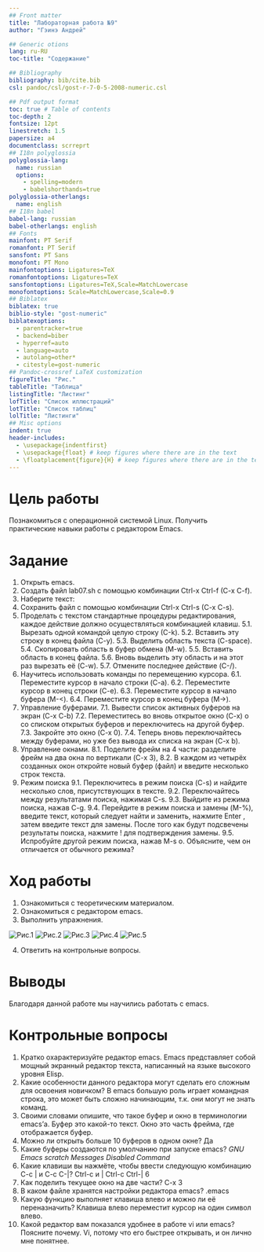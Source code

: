 ```yaml
---
## Front matter
title: "Лабораторная работа №9"
author: "Гэинэ Андрей"

## Generic otions
lang: ru-RU
toc-title: "Содержание"

## Bibliography
bibliography: bib/cite.bib
csl: pandoc/csl/gost-r-7-0-5-2008-numeric.csl

## Pdf output format
toc: true # Table of contents
toc-depth: 2
fontsize: 12pt
linestretch: 1.5
papersize: a4
documentclass: scrreprt
## I18n polyglossia
polyglossia-lang:
  name: russian
  options:
	- spelling=modern
	- babelshorthands=true
polyglossia-otherlangs:
  name: english
## I18n babel
babel-lang: russian
babel-otherlangs: english
## Fonts
mainfont: PT Serif
romanfont: PT Serif
sansfont: PT Sans
monofont: PT Mono
mainfontoptions: Ligatures=TeX
romanfontoptions: Ligatures=TeX
sansfontoptions: Ligatures=TeX,Scale=MatchLowercase
monofontoptions: Scale=MatchLowercase,Scale=0.9
## Biblatex
biblatex: true
biblio-style: "gost-numeric"
biblatexoptions:
  - parentracker=true
  - backend=biber
  - hyperref=auto
  - language=auto
  - autolang=other*
  - citestyle=gost-numeric
## Pandoc-crossref LaTeX customization
figureTitle: "Рис."
tableTitle: "Таблица"
listingTitle: "Листинг"
lofTitle: "Список иллюстраций"
lotTitle: "Список таблиц"
lolTitle: "Листинги"
## Misc options
indent: true
header-includes:
  - \usepackage{indentfirst}
  - \usepackage{float} # keep figures where there are in the text
  - \floatplacement{figure}{H} # keep figures where there are in the text
---
```


# Цель работы

Познакомиться с операционной системой Linux. Получить практические навыки работы с редактором Emacs.

# Задание

1. Открыть emacs.
2. Создать файл lab07.sh с помощью комбинации Ctrl-x Ctrl-f (C-x C-f).
3. Наберите текст:
4. Сохранить файл с помощью комбинации Ctrl-x Ctrl-s (C-x C-s).
5. Проделать с текстом стандартные процедуры редактирования, каждое действие должно осуществляться комбинацией клавиш.
5.1. Вырезать одной командой целую строку (С-k).
5.2. Вставить эту строку в конец файла (C-y).
5.3. Выделить область текста (C-space).
5.4. Скопировать область в буфер обмена (M-w).
5.5. Вставить область в конец файла.
5.6. Вновь выделить эту область и на этот раз вырезать её (C-w).
5.7. Отмените последнее действие (C-/).
6. Научитесь использовать команды по перемещению курсора.
6.1. Переместите курсор в начало строки (C-a).
6.2. Переместите курсор в конец строки (C-e).
6.3. Переместите курсор в начало буфера (M-<).
6.4. Переместите курсор в конец буфера (M->).
7. Управление буферами.
7.1. Вывести список активных буферов на экран (C-x C-b)
7.2. Переместитесь во вновь открытое окно (C-x) o со списком открытых буферов
и переключитесь на другой буфер.
7.3. Закройте это окно (C-x 0).
7.4. Теперь вновь переключайтесь между буферами, но уже без вывода их списка на
экран (C-x b).
8. Управление окнами.
8.1. Поделите фрейм на 4 части: разделите фрейм на два окна по вертикали (C-x 3),
8.2. В каждом из четырёх созданных окон откройте новый буфер (файл) и введите
несколько строк текста.
9. Режим поиска
9.1. Переключитесь в режим поиска (C-s) и найдите несколько слов, присутствующих
в тексте.
9.2. Переключайтесь между результатами поиска, нажимая C-s.
9.3. Выйдите из режима поиска, нажав C-g.
9.4. Перейдите в режим поиска и замены (M-%), введите текст, который следует найти
и заменить, нажмите Enter , затем введите текст для замены. После того как будут
подсвечены результаты поиска, нажмите ! для подтверждения замены.
9.5. Испробуйте другой режим поиска, нажав M-s o. Объясните, чем он отличается от
обычного режима?

# Ход работы

1. Ознакомиться с теоретическим материалом.
2. Ознакомиться с редактором emacs.
3. Выполнить упражнения.

![Рис.1](image\picture1.png)
![Рис.2](image\picture2.png)
![Рис.3](image\picture3.png)
![Рис.4](image\picture4.png)
![Рис.5](image\picture5.png)

4. Ответить на контрольные вопросы.

# Выводы

Благодаря данной работе мы научились работать с emacs.

# Контрольные вопросы

1. Кратко охарактеризуйте редактор emacs.
Emacs представляет собой мощный экранный редактор текста, написанный
на языке высокого уровня Elisp.
2. Какие особенности данного редактора могут сделать его сложным для
освоения новичком?
В emacs большую роль играет командная строка, это может быть сложно начинающим, т.к. они могут не знать команд.
3. Своими словами опишите, что такое буфер и окно в терминологии emacs’а.
Буфер это какой-то текст. Окно это часть фрейма, где отображается буфер.
4. Можно ли открыть больше 10 буферов в одном окне?
Да
5. Какие буферы создаются по умолчанию при запуске emacs?
*GNU Emacs* *scratch* *Messages* *Disabled Command*
6. Какие клавиши вы нажмёте, чтобы ввести следующую комбинацию C-c | и
C-c C-|?
Ctrl-c и | Ctrl-c Ctrl-|
6
7. Как поделить текущее окно на две части?
C-x 3
8. В каком файле хранятся настройки редактора emacs?
.emacs
9. Какую функцию выполняет клавиша влево и можно ли её переназначить?
Клавиша влево переместит курсор на один символ влево.
10. Какой редактор вам показался удобнее в работе vi или emacs? Поясните
почему.
Vi, потому что его быстрее открывать, и он лично мне понятнее.